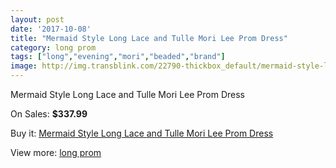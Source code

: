 ```yaml
---
layout: post
date: '2017-10-08'
title: "Mermaid Style Long Lace and Tulle Mori Lee Prom Dress"
category: long prom
tags: ["long","evening","mori","beaded","brand"]
image: http://img.transblink.com/22790-thickbox_default/mermaid-style-long-lace-and-tulle-mori-lee-prom-dress.jpg
---
```

Mermaid Style Long Lace and Tulle Mori Lee Prom Dress

On Sales: **$337.99**
<a href="https://www.transblink.com/en/long-prom/7242-mermaid-style-long-lace-and-tulle-mori-lee-prom-dress.html"><amp-img layout="responsive" width="600" height="600" src="//img.transblink.com/22790-thickbox_default/mermaid-style-long-lace-and-tulle-mori-lee-prom-dress.jpg" alt="Mermaid Style Long Lace and Tulle Mori Lee Prom Dress 0" /></a>
<a href="https://www.transblink.com/en/long-prom/7242-mermaid-style-long-lace-and-tulle-mori-lee-prom-dress.html"><amp-img layout="responsive" width="600" height="600" src="//img.transblink.com/22794-thickbox_default/mermaid-style-long-lace-and-tulle-mori-lee-prom-dress.jpg" alt="Mermaid Style Long Lace and Tulle Mori Lee Prom Dress 1" /></a>
<a href="https://www.transblink.com/en/long-prom/7242-mermaid-style-long-lace-and-tulle-mori-lee-prom-dress.html"><amp-img layout="responsive" width="600" height="600" src="//img.transblink.com/22793-thickbox_default/mermaid-style-long-lace-and-tulle-mori-lee-prom-dress.jpg" alt="Mermaid Style Long Lace and Tulle Mori Lee Prom Dress 2" /></a>
<a href="https://www.transblink.com/en/long-prom/7242-mermaid-style-long-lace-and-tulle-mori-lee-prom-dress.html"><amp-img layout="responsive" width="600" height="600" src="//img.transblink.com/22792-thickbox_default/mermaid-style-long-lace-and-tulle-mori-lee-prom-dress.jpg" alt="Mermaid Style Long Lace and Tulle Mori Lee Prom Dress 3" /></a>
<a href="https://www.transblink.com/en/long-prom/7242-mermaid-style-long-lace-and-tulle-mori-lee-prom-dress.html"><amp-img layout="responsive" width="600" height="600" src="//img.transblink.com/22791-thickbox_default/mermaid-style-long-lace-and-tulle-mori-lee-prom-dress.jpg" alt="Mermaid Style Long Lace and Tulle Mori Lee Prom Dress 4" /></a>

Buy it: [Mermaid Style Long Lace and Tulle Mori Lee Prom Dress](https://www.transblink.com/en/long-prom/7242-mermaid-style-long-lace-and-tulle-mori-lee-prom-dress.html "Mermaid Style Long Lace and Tulle Mori Lee Prom Dress")

View more: [long prom](https://www.transblink.com/en/58-long-prom "long prom")